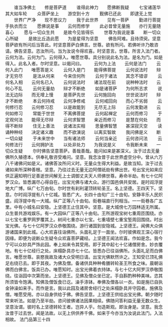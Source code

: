 <!-- { "loadSidebar": true } -->
　　谁当净佛土　　修是菩萨道
　　谁得此神力　　愿佛断我疑
　　七宝诸莲华　　其大如车轮
　　众菩萨坐上　　游空到十方
　　觐佛已还此　　即逮无上觉
　　世界广严净　　现不思议力
　　我于此世界　　见有一菩萨
　　勤进行菩提　　手执衣而立
　　愿佛说是事　　云何而修学
　　此必昔曾无量施　　亦行无量随喜心
　　愿与一切众生共　　是故今见皆得乐
　　世尊为我说是事　　断一切众心所疑
　　是故比丘造此愿　　为是星得为坚意
　　佛告阿难。且待须臾。坚意菩萨欲有所问后当答此。时坚意菩萨白佛言。世尊。欲有所问。若佛听许乃敢咨请。佛告坚意。恣汝所问。当为汝说令得欢喜。时坚意言。世尊。所言入法门者。云何为法。云何为门。云何得入。唯愿世尊。具分别说此名为法。是名为门。如是得入。此名入者。尔时坚意。以偈问曰。
　　云何为上法　　云何是法门
　　云何入此门　　唯愿答是义
　　云何入是门　　能得佛菩提
　　云何说法时　　辩才无穷尽
　　是法从何来　　今来住何所
　　云何于诸法　　其念不错谬
　　云何名入相　　云何名已入
　　云何说法时　　诸法现在前
　　说种种法时　　云何心不乱
　　云何无量劫　　辩才不断绝
　　如是诸菩萨　　为何所志求
　　说法无边际　　而无增上慢
　　是菩萨先世　　云何施回向
　　世世说法时　　辩才不断绝
　　本云何持戒　　云何净修戒
　　云何戒回向　　而心不劣弱
　　云何修行忍　　云何修习忍
　　以是故能到　　无尽无上际
　　云何发勤进　　云何如修习
　　常能于世世　　不离佛菩提
　　云何起禅定　　云何而修习
　　于定观何法　　能得无尽辩
　　云何求智慧　　亲近而修习
　　是慧在何处　　而得不断辩
　　住无上善法　　说诸法实相
　　思量佛智慧　　甚深寂灭空
　　读诵种种经　　决定诸义趣
　　而不欲演说　　以离实智故
　　我问佛是义　　断一切众疑
　　于未来世中　　当有诸法师
　　云何当亲近　　云何咨问法
　　云何修法行　　云何拥护法
　　以处非处力　　为我说是义
　　令我断未来　　一切众生疑
　　尔时佛告坚意菩萨。善哉善哉。能问如来是甚深义。汝于过去无量佛所久殖德本。供奉礼敬咨受难问。坚意。我念汝昔于此世界虚空分中。曾从六万八千诸佛问如是义。诸佛答汝所问义时。无量众生得大利益。是故当知。汝于过去诸如来所深种善根。坚意。乃往过去无量无边阿僧祇劫有佛出世。号出宝光如来应供正遍知明行足善逝世间解无上士调御丈夫天人师佛世尊。寿命半劫。有七十亿阿罗汉众。皆悉漏尽心得自在。出宝光佛与诸大众。游行国邑俱共安居。是时阎浮提地大广博。纵广七万由旬。尔时世有刹利灌顶转轮圣王。名上坚德。王四天下。坚意。尔时阎浮提有八十亿城。皆悉广大。长四十由旬广三十由旬。安静丰乐人民炽盛。阎浮提中有一大城。纵广正等八十由旬。街巷端直行列相当。一一街巷各广五里。中有小城名曰安隐。上坚德王止住其中。坚意。是大城傍七万园林适无所属。众生普共游戏娱乐。有一大园纵广正等八十由旬。王所游观宝树七重周匝围绕。亦以七宝七重罗网罗覆其上。树间七重亦以七宝。七重墙壁七重宝堑周回围绕。时出宝光佛。与七十亿阿罗汉众恭敬围绕。游行诸国到安隐城。上坚德王。闻佛大众俱游诸国来到此城。心大欢喜往诣佛所。头面礼足于一面坐。尔时彼佛观王深心宿行因缘。即便为说断众生疑令众欢喜菩萨藏经。上坚德王闻法欢喜。作如是念。我今宁可以众妙具严饰此园。奉上如来令其受用。即于其中起七十亿诸僧房舍。妙衣覆地。有七十亿经行之处。床榻卧具亦七十亿。皆悉办已往诣佛所。头面礼足而白佛言。唯愿世尊。哀愍我故及诸大众受明日请。出宝光佛默然许之。王知受已顶礼佛足右绕已去。即于其夜。为佛及僧。备诸供具种种肴膳转轮圣王所食之味。晨朝诣佛而白佛言。饭具已办。唯愿知时。出宝光佛着衣持钵。与七十亿大阿罗汉恭敬围绕。往诣园中次第而坐。上坚德王。见佛及僧众坐已定。手自斟酌种种美味。恣其所须皆令饱满。知佛及僧饭食已讫。澡手涤钵。奉佛及僧各以一衣。如是施已自执金钟澡如来手。而作是言。我以此园及诸房舍经行之处床榻卧具并守园者。施佛及僧。唯愿受用。亦以自身供给于佛。佛告坚意。上坚德王供给出宝光佛。朝夕随时常来听法。如是乃至半劫。咨问彼佛诸法因果相续。佛随问答利益无量无数众生。坚意汝谓。彼时名上坚德转轮王者。岂异人乎。勿造斯观。即汝身是。坚意。我念汝昔于过去世。闻是法故。以无上供供养千佛。如来于今亦当为汝说此法门。入法相故。
法门品第三十四
